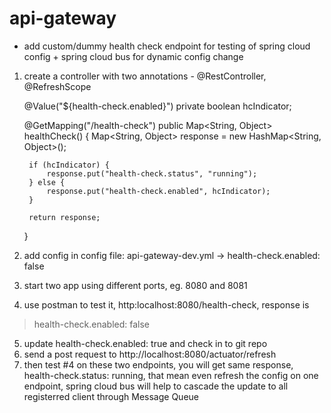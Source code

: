 # api-gateway

- add custom/dummy health check endpoint for testing of spring cloud config + spring cloud bus for dynamic config change
1. create a controller with two annotations - @RestController, @RefreshScope

    @Value("${health-check.enabled}")
    private boolean hcIndicator;

    @GetMapping("/health-check")
    public Map<String, Object> healthCheck() {
        Map<String, Object> response = new HashMap<String, Object>();

        if (hcIndicator) {
            response.put("health-check.status", "running");
        } else {
            response.put("health-check.enabled", hcIndicator);
        }

        return response;
    }
    
2. add config in config file: api-gateway-dev.yml -> health-check.enabled: false
3. start two app using different ports, eg. 8080 and 8081
4. use postman to test it, http:localhost:8080/health-check, response is 
> health-check.enabled: false
5. update health-check.enabled: true and check in to git repo
6. send a post request to http://localhost:8080/actuator/refresh
7. then test #4 on these two endpoints, you will get same response, health-check.status: running, that mean even refresh the config
on one endpoint, spring cloud bus will help to cascade the update to all registerred client through Message Queue
